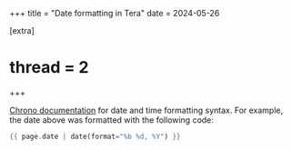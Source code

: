 +++
title = "Date formatting in Tera"
date = 2024-05-26

[extra]
# thread = 2
+++

[Chrono documentation](https://docs.rs/chrono/0.4.38/chrono/format/strftime/index.html) for date and time formatting syntax. For example, the date above was formatted with the following code:

```rust
{{ page.date | date(format="%b %d, %Y") }}
```
